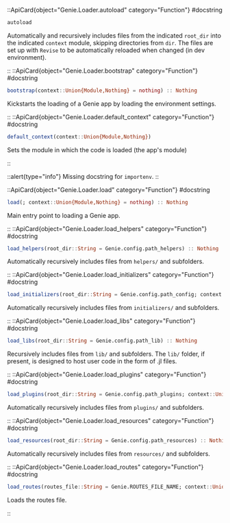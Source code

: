 

::ApiCard{object="Genie.Loader.autoload" category="Function"}
#docstring


```julia
autoload
```

Automatically and recursively includes files from the indicated `root_dir` into the indicated `context` module, skipping directories from `dir`. The files are set up with `Revise` to be automatically reloaded when changed (in dev environment).

::
::ApiCard{object="Genie.Loader.bootstrap" category="Function"}
#docstring


```julia
bootstrap(context::Union{Module,Nothing} = nothing) :: Nothing
```

Kickstarts the loading of a Genie app by loading the environment settings.

::
::ApiCard{object="Genie.Loader.default_context" category="Function"}
#docstring


```julia
default_context(context::Union{Module,Nothing})
```

Sets the module in which the code is loaded (the app's module)

::


::alert{type="info"}
Missing docstring for `importenv`. 
::


::ApiCard{object="Genie.Loader.load" category="Function"}
#docstring


```julia
load(; context::Union{Module,Nothing} = nothing) :: Nothing
```

Main entry point to loading a Genie app.

::
::ApiCard{object="Genie.Loader.load_helpers" category="Function"}
#docstring


```julia
load_helpers(root_dir::String = Genie.config.path_helpers) :: Nothing
```

Automatically recursively includes files from `helpers/` and subfolders.

::
::ApiCard{object="Genie.Loader.load_initializers" category="Function"}
#docstring


```julia
load_initializers(root_dir::String = Genie.config.path_config; context::Union{Module,Nothing} = nothing) :: Nothing
```

Automatically recursively includes files from `initializers/` and subfolders.

::
::ApiCard{object="Genie.Loader.load_libs" category="Function"}
#docstring


```julia
load_libs(root_dir::String = Genie.config.path_lib) :: Nothing
```

Recursively includes files from `lib/` and subfolders. The `lib/` folder, if present, is designed to host user code in the form of .jl files.

::
::ApiCard{object="Genie.Loader.load_plugins" category="Function"}
#docstring


```julia
load_plugins(root_dir::String = Genie.config.path_plugins; context::Union{Module,Nothing} = nothing) :: Nothing
```

Automatically recursively includes files from `plugins/` and subfolders.

::
::ApiCard{object="Genie.Loader.load_resources" category="Function"}
#docstring


```julia
load_resources(root_dir::String = Genie.config.path_resources) :: Nothing
```

Automatically recursively includes files from `resources/` and subfolders.

::
::ApiCard{object="Genie.Loader.load_routes" category="Function"}
#docstring


```julia
load_routes(routes_file::String = Genie.ROUTES_FILE_NAME; context::Union{Module,Nothing} = nothing) :: Nothing
```

Loads the routes file.

::
